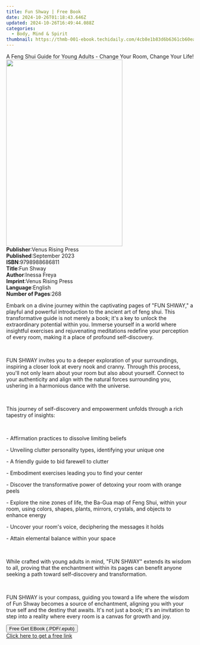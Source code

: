 ```yaml
---
title: Fun Shway | Free Book
date: 2024-10-26T01:18:43.646Z
updated: 2024-10-26T16:49:44.088Z
categories:
  - Body, Mind & Spirit
thumbnail: https://thmb-001-ebook.techidaily.com/4cb8e1b83d6b6361cb60eafd0f772f3a2fadc0093fa4afeaa105ab30a8092124.jpg
---
```

<main id="book-container">
  <div class="flex flex-col">
    <div class="book-brief flex-1 py-6 px-4 sm:p-6 md:py-10 md:px-8">
      <!-- brief-->
      <div class="book-brief-main">
        A Feng Shui Guide for Young Adults - Change Your Room, Change Your Life!
      </div>
    </div>
    <div
      class="book-meta-info flex-1 grid gap-4 col-start-1 col-end-3 row-start-1 sm:mb-6 sm:grid-cols-4 lg:gap-6 lg:col-start-2 lg:row-end-6 lg:row-span-6 lg:mb-0"
    >
      <div
        class="book-meta-info-left place-content-center mt-4 p-4 text-sm leading-6 col-start-2 col-span-2 dark:text-slate-400"
      >
        <img
          class="w-full h-500 object-cover rounded-lg sm:h-255 sm:col-span-2 lg:col-span-full"
          src="https://img-001-ebook.techidaily.com/f38dbcde705d22545d7ddaa7dbd3446e825c44c347c7417173a579a588319293.jpg"
          alt=""
          width="312"
          height="500"
        />
      </div>
      <div
        class="book-meta-info-right mt-2 col-start-1 row-start-2 col-span-3 self-center"
      >
        <!-- meta data  -->
        <div class="flex flex-col px-4 md:px-8">
          <div class="flex-1">
            <strong>Publisher</strong>:<span class="px-2"
              >Venus Rising Press</span
            >
          </div>
          <div class="flex-1">
            <strong>Published</strong>:<span class="px-2">September 2023</span>
          </div>
          <div class="flex-1">
            <strong>ISBN</strong>:<span class="px-2">9798988686811</span>
          </div>
          <div class="flex-1">
            <strong>Title</strong>:<span class="px-2">Fun Shway</span>
          </div>
          <div class="flex-1">
            <strong>Author</strong>:<span class="px-2">Inessa Freya</span>
          </div>
          <div class="flex-1">
            <strong>Imprint</strong>:<span class="px-2"
              >Venus Rising Press</span
            >
          </div>
          <div class="flex-1">
            <strong>Language</strong>:<span class="px-2">English</span>
          </div>
          <div class="flex-1">
            <strong>Number of Pages</strong>:<span class="px-2">268</span>
          </div>
        </div>
      </div>
    </div>
    <div class="book-description flex-1 py-6 px-4 sm:p-6 md:py-10 md:px-8">
      <div class="book-description-main">
        <div accordion-content="" id="description">
          <p>
            Embark on a divine journey within the captivating pages of "FUN
            SHWAY," a playful and powerful introduction to the ancient art of
            feng shui. This transformative guide is not merely a book; it's a
            key to unlock the extraordinary potential within you. Immerse
            yourself in a world where insightful exercises and rejuvenating
            meditations redefine your perception of every room, making it a
            place of profound self-discovery.
          </p>
          <p><br /></p>
          <p>
            FUN SHWAY invites you to a deeper exploration of your surroundings,
            inspiring a closer look at every nook and cranny. Through this
            process, you'll not only learn about your room but also about
            yourself. Connect to your authenticity and align with the natural
            forces surrounding you, ushering in a harmonious dance with the
            universe.
          </p>
          <p><br /></p>
          <p>
            This journey of self-discovery and empowerment unfolds through a
            rich tapestry of insights:
          </p>
          <p><br /></p>
          <p>- Affirmation practices to dissolve limiting beliefs</p>
          <p>
            - Unveiling clutter personality types, identifying your unique one
          </p>
          <p>- A friendly guide to bid farewell to clutter</p>
          <p>- Embodiment exercises leading you to find your center</p>
          <p>
            - Discover the transformative power of detoxing your room with
            orange peels
          </p>
          <p>
            - Explore the nine zones of life, the Ba-Gua map of Feng Shui,
            within your room, using colors, shapes, plants, mirrors, crystals,
            and objects to enhance energy
          </p>
          <p>- Uncover your room's voice, deciphering the messages it holds</p>
          <p>- Attain elemental balance within your space</p>
          <p><br /></p>
          <p>
            While crafted with young adults in mind, "FUN SHWAY" extends its
            wisdom to all, proving that the enchantment within its pages can
            benefit anyone seeking a path toward self-discovery and
            transformation.
          </p>
          <p><br /></p>
          <p>
            FUN SHWAY is your compass, guiding you toward a life where the
            wisdom of Fun Shway becomes a source of enchantment, aligning you
            with your true self and the destiny that awaits. It's not just a
            book; it's an invitation to step into a reality where every room is
            a canvas for growth and joy.
          </p>
        </div>
        <div class="accordion-fader"></div>
      </div>
    </div>
    <div class="book-excerpts flex-1 py-6 px-4 sm:p-6 md:py-10 md:px-8"></div>
    <div
      class="book-about-author flex-1 py-6 px-4 sm:p-6 md:py-10 md:px-8"
    ></div>
    <div class="book-free-get flex-1 py-6 px-4 sm:p-6 md:py-10 md:px-8">
      <button
        id="btn-free-get"
        class="bg-blue-500 hover:bg-blue-700 text-white font-bold py-2 px-4 rounded"
      >
        Free Get EBook (.PDF/.epub)
      </button>
      <div id="countdown-display" class="px-2 text-lg mt-2"></div>
      <a
        id="free-link"
        class="hidden bg-blue-500 hover:bg-blue-700 text-white font-bold py-2 px-4 rounded"
        href="https://www.ebooks.com/en-us/book/211123122/fun-shway/inessa-freya/"
        target="_blank"
        >Click here to get a free link</a
      >
    </div>
    <script>
      let countdownTime = 0;
      let countdownInterval = null;
      document
        .getElementById('btn-free-get')
        .addEventListener('click', startCountdown);
      function startCountdown() {
        countdownTime = new Date().getTime() + 60000 * 3;
        countdownInterval = setInterval(updateCountdown, 1000);
        document.getElementById('btn-free-get').disabled = true;
        document
          .getElementById('btn-free-get')
          .classList.add('bg-gray-500', 'cursor-not-allowed');
      }
      function updateCountdown() {
        let currentTime = new Date().getTime();
        let timeLeft = countdownTime - currentTime;
        let secondsLeft = Math.floor(timeLeft / 1000);
        document.getElementById('countdown-display').innerHTML =
          `Remaining time: ${secondsLeft} seconds.`;
        if (secondsLeft <= 0) {
          clearInterval(countdownInterval);
          document.getElementById('btn-free-get').classList.add('hidden');
          document.getElementById('free-link').classList.remove('hidden');
          document.getElementById('countdown-display').innerHTML = '';
        }
      }
    </script>
  </div>
</main>

<ins class="adsbygoogle"
      style="display:block"
      data-ad-client="ca-pub-7571918770474297"
      data-ad-slot="8358498916"
      data-ad-format="auto"
      data-full-width-responsive="true"></ins>
    
